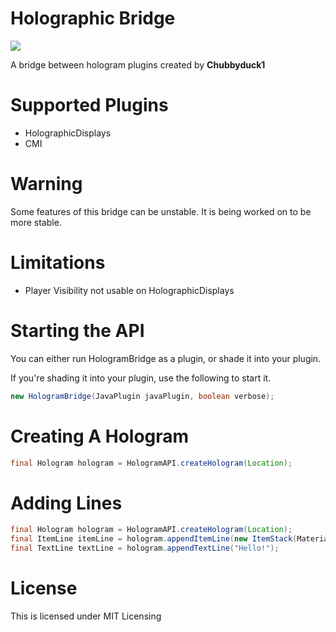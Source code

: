 # Holographic Bridge<br>
[![](https://jitpack.io/v/StormTechnology/HologramBridge.svg)](https://jitpack.io/#StormTechnology/HologramBridge)<br>

A bridge between hologram plugins created by **Chubbyduck1**

# Supported Plugins<br>
* HolographicDisplays
* CMI

# Warning<br>
Some features of this bridge can be unstable. It is being worked on to be more stable.

# Limitations<br>
* Player Visibility not usable on HolographicDisplays

# Starting the API<br>
You can either run HologramBridge as a plugin, or shade it into your plugin.

If you're shading it into your plugin, use the following to start it.
```java
new HologramBridge(JavaPlugin javaPlugin, boolean verbose);
```

# Creating A Hologram<br>
```java
final Hologram hologram = HologramAPI.createHologram(Location);
```

# Adding Lines<br>
```java
final Hologram hologram = HologramAPI.createHologram(Location);
final ItemLine itemLine = hologram.appendItemLine(new ItemStack(Material.DIAMOND, 1));
final TextLine textLine = hologram.appendTextLine("Hello!");
```

# License<br>
This is licensed under MIT Licensing
